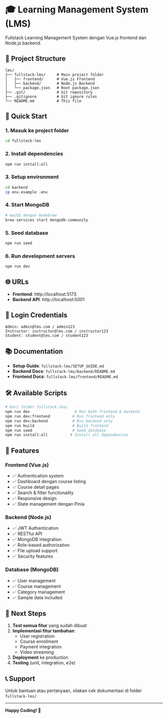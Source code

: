 # 🎓 Learning Management System (LMS)

Fullstack Learning Management System dengan Vue.js frontend dan Node.js backend.

## 📁 Project Structure

```
lms/
├── fullstack-lms/     # Main project folder
│   ├── frontend/      # Vue.js Frontend
│   ├── backend/       # Node.js Backend
│   └── package.json   # Root package.json
├── .git/              # Git repository
├── .gitignore         # Git ignore rules
└── README.md          # This file
```

## 🚀 Quick Start

### **1. Masuk ke project folder**

```bash
cd fullstack-lms
```

### **2. Install dependencies**

```bash
npm run install:all
```

### **3. Setup environment**

```bash
cd backend
cp env.example .env
```

### **4. Start MongoDB**

```bash
# macOS dengan Homebrew
brew services start mongodb-community
```

### **5. Seed database**

```bash
npm run seed
```

### **6. Run development servers**

```bash
npm run dev
```

## 🌐 URLs

- **Frontend**: http://localhost:5173
- **Backend API**: http://localhost:5001

## 🔐 Login Credentials

```
Admin: admin@lms.com / admin123
Instructor: instructor@lms.com / instructor123
Student: student@lms.com / student123
```

## 📚 Documentation

- **Setup Guide**: `fullstack-lms/SETUP_GUIDE.md`
- **Backend Docs**: `fullstack-lms/backend/README.md`
- **Frontend Docs**: `fullstack-lms/frontend/README.md`

## 🛠️ Available Scripts

```bash
# Dari folder fullstack-lms/
npm run dev                    # Run both frontend & backend
npm run dev:frontend          # Run frontend only
npm run dev:backend           # Run backend only
npm run build                 # Build frontend
npm run seed                  # Seed database
npm run install:all          # Install all dependencies
```

## 🎯 Features

### **Frontend (Vue.js)**

- ✅ Authentication system
- ✅ Dashboard dengan course listing
- ✅ Course detail pages
- ✅ Search & filter functionality
- ✅ Responsive design
- ✅ State management dengan Pinia

### **Backend (Node.js)**

- ✅ JWT Authentication
- ✅ RESTful API
- ✅ MongoDB integration
- ✅ Role-based authorization
- ✅ File upload support
- ✅ Security features

### **Database (MongoDB)**

- ✅ User management
- ✅ Course management
- ✅ Category management
- ✅ Sample data included

## 🚀 Next Steps

1. **Test semua fitur** yang sudah dibuat
2. **Implementasi fitur tambahan**:
   - User registration
   - Course enrollment
   - Payment integration
   - Video streaming
3. **Deployment** ke production
4. **Testing** (unit, integration, e2e)

## 📞 Support

Untuk bantuan atau pertanyaan, silakan cek dokumentasi di folder `fullstack-lms/`.

---

**Happy Coding! 🚀**
